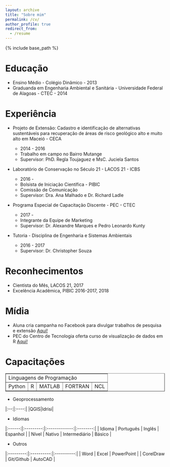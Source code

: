 ```yaml
---
layout: archive
title: "Sobre mim"
permalink: /cv/
author_profile: true
redirect_from:
  - /resume
---
```


{% include base_path %}


Educação
======
* Ensino Médio - Colégio Dinâmico - 2013
* Graduanda em Engenharia Ambiental e Sanitária - Universidade Federal de Alagoas - CTEC - 2014

Experiência
======
* Projeto de Extensão: Cadastro e identificação de alternativas sustentáveis para recuperação de áreas de risco geológico alto e muito alto em Maceió - CECA
  * 2014 - 2016
  * Trabalho em campo no Bairro Mutange
  * Supervisor: PhD. Regla Toujaguez e MsC. Juciela Santos


* Laboratório de Conservação no Século 21 - LACOS 21 - ICBS
  * 2016 -
  * Bolsista de Iniciação Científica - PIBIC
  * Comissão de Comunicação
  * Supervisor: Dra. Ana Malhado e Dr. Richard Ladle


* Programa Especial de Capacitação Discente - PEC - CTEC
  * 2017 -
  * Integrante da Equipe de Marketing
  * Supervisor: Dr. Alexandre Marques e Pedro Leonardo Kunty


* Tutoria - Disciplina de Engenharia e Sistemas Ambientais
  * 2016 - 2017
  * Supervisor: Dr. Christopher Souza

Reconhecimentos
======
* Cientista do Mês, LACOS 21, 2017
* Excelência Acadêmica, PIBIC 2016-2017, 2018

Mídia
======
* Aluna cria campanha no Facebook para divulgar trabalhos de pesquisa e extensão <span style="color:blue"> [Aqui!](http://www.ufal.edu.br/noticias/2017/2/aluna-cria-campanha-no-facebook-para-divulgar-e-promover-trabalhos-de-pesquisa-e-extensao)</span> 
* PEC do Centro de Tecnologia oferta curso de visualização de dados em R <span style="color:blue"> [Aqui!](http://www.ufal.edu.br/estudante/noticias/2017/8/estudantes-do-pec-de-tecnologia-ofertam-curso-de-visualizacao-de-dados-em-r)</span>
   
Capacitações
======

<table border="1">
     <tr>
          <td colspan="5">Linguagens de Programação</td>
     </tr>
     <tr>
          <td>Python</td>
          <td>R</td>
          <td>MATLAB</td>
          <td>FORTRAN</td>
          <td>NCL</td>
     </tr>
</table>

* Geoprocessamento

|:--:|:----:|
|QGIS|Idrisi|

* Idiomas

|:------:|:---------:|:-------------:|:--------:|
| Idioma | Português |     Inglês    | Espanhol |
| Nível  |  Nativo   | Intermediário |  Básico  |

* Outros

|:---------:|:----------:|:----------:|
|    Word   |    Excel   | PowerPoint |
| CorelDraw | Git/Github |   AutoCAD  |

